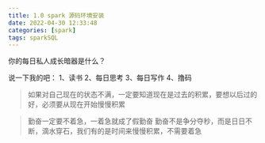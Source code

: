 ```yaml
---
title: 1.0 spark 源码环境安装
date: 2022-04-30 12:33:48
categories: [spark]
tags: sparkSQL
---
```


你的每日私人成长暗器是什么？

<!-- more -->


说一下我的吧：
1、读书
2、每日思考
3、每日写作
4、撸码

> 如果对自己现在的状态不满，一定要知道现在是过去的积累，要想以后过的好，必须要从现在开始慢慢积累

> 勤奋一定要不着急，一着急就成了假勤奋
> 勤奋不是争分夺秒，而是日日不断，滴水穿石，我们有的是时间来慢慢积累，不需要着急  